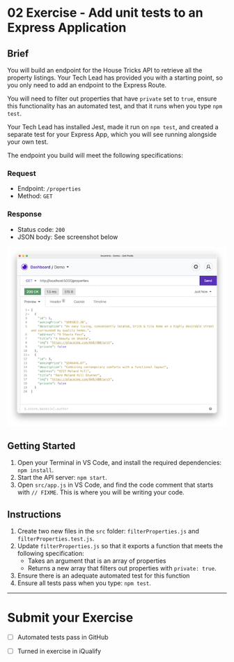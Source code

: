 # 02 Exercise - Add unit tests to an Express Application

## Brief

You will build an endpoint for the House Tricks API to retrieve all the property listings. Your Tech Lead has provided you with a starting point, so you only need to add an endpoint to the Express Route.

You will need to filter out properties that have `private` set to `true`, ensure this functionality has an automated test, and that it runs when you type `npm test`. 

Your Tech Lead has installed Jest, made it run on `npm test`, and created a separate test for your Express App, which you will see running alongside your own test.

The endpoint you build will meet the following specifications:

### Request

- Endpoint: `/properties`
- Method: `GET`

### Response 

- Status code: `200`
- JSON body: See screenshot below

![brief](docs/brief.png)

## Getting Started

1. Open your Terminal in VS Code, and install the required dependencies: `npm install`.
2. Start the API server: `npm start`.
3. Open `src/app.js` in VS Code, and find the code comment that starts with `// FIXME`. This is where you will be writing your code.

## Instructions

1. Create two new files in the `src` folder: `filterProperties.js` and `filterProperties.test.js`.
2. Update `filterProperties.js` so that it exports a function that meets the following specification:
   - Takes an argument that is an array of properties
   - Returns a new array that filters out properties with `private: true`.
3. Ensure there is an adequate automated test for this function
4. Ensure all tests pass when you type: `npm test`.

--- 

# Submit your Exercise

- [ ] Automated tests pass in GitHub
- [ ] Turned in exercise in iQualify

